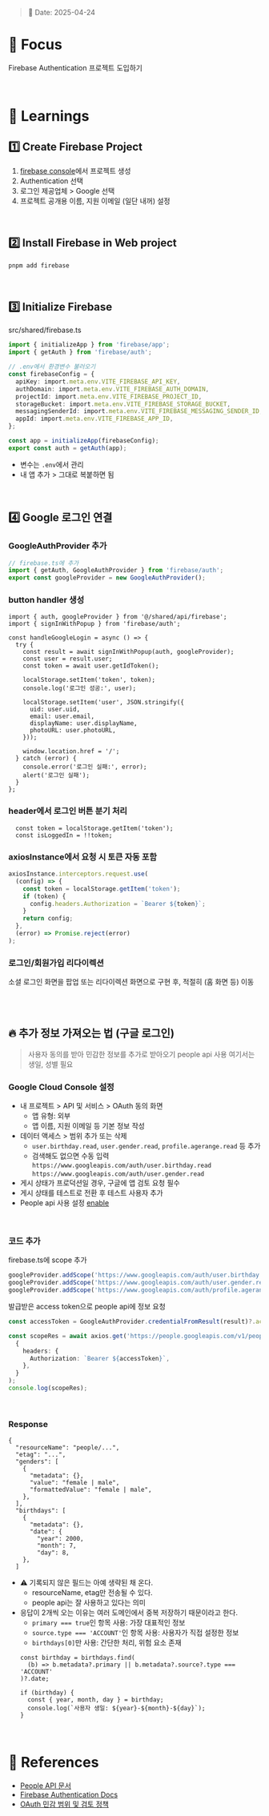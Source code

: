 > 📆 Date: 2025-04-24

# 📌 Focus
Firebase Authentication 프로젝트 도입하기

<br />

# 📝 Learnings

## 1️⃣ Create Firebase Project
1. [firebase console](https://console.firebase.google.com/)에서 프로젝트 생성
2. Authentication 선택
3. 로그인 제공업체 > Google 선택
4. 프로젝트 공개용 이름, 지원 이메일 (일단 내꺼) 설정

<br />

## 2️⃣ Install Firebase in Web project
```bash
pnpm add firebase
```

<br />

## 3️⃣ Initialize Firebase
src/shared/firebase.ts
```ts
import { initializeApp } from 'firebase/app';
import { getAuth } from 'firebase/auth';

// .env에서 환경변수 불러오기
const firebaseConfig = {
  apiKey: import.meta.env.VITE_FIREBASE_API_KEY,
  authDomain: import.meta.env.VITE_FIREBASE_AUTH_DOMAIN,
  projectId: import.meta.env.VITE_FIREBASE_PROJECT_ID,
  storageBucket: import.meta.env.VITE_FIREBASE_STORAGE_BUCKET,
  messagingSenderId: import.meta.env.VITE_FIREBASE_MESSAGING_SENDER_ID,
  appId: import.meta.env.VITE_FIREBASE_APP_ID,
};

const app = initializeApp(firebaseConfig);
export const auth = getAuth(app);
```
- 변수는 `.env`에서 관리
- 내 앱 추가 > 그대로 복붙하면 됨

<br />

## 4️⃣ Google 로그인 연결
### GoogleAuthProvider 추가
```ts
// firebase.ts에 추가
import { getAuth, GoogleAuthProvider } from 'firebase/auth';
export const googleProvider = new GoogleAuthProvider();
```

### button handler 생성
```tsx
import { auth, googleProvider } from '@/shared/api/firebase';
import { signInWithPopup } from 'firebase/auth';

const handleGoogleLogin = async () => {
  try {
    const result = await signInWithPopup(auth, googleProvider);
    const user = result.user;
    const token = await user.getIdToken();

    localStorage.setItem('token', token);
    console.log('로그인 성공:', user);
    
    localStorage.setItem('user', JSON.stringify({
      uid: user.uid,
      email: user.email,
      displayName: user.displayName,
      photoURL: user.photoURL,
    }));

    window.location.href = '/';
  } catch (error) {
    console.error('로그인 실패:', error);
    alert('로그인 실패');
  }
};
```

### header에서 로그인 버튼 분기 처리
```tsx
  const token = localStorage.getItem('token');
  const isLoggedIn = !!token;
```

### axiosInstance에서 요청 시 토큰 자동 포함
```ts
axiosInstance.interceptors.request.use(
  (config) => {
    const token = localStorage.getItem('token');
    if (token) {
      config.headers.Authorization = `Bearer ${token}`;
    }
    return config;
  },
  (error) => Promise.reject(error)
);
```

### 로그인/회원가입 리다이렉션
소셜 로그인 화면을 팝업 또는 리다이렉션 화면으로 구현 후, 적절히 (홈 화면 등) 이동


<br />
<br />

## 🔥 추가 정보 가져오는 법 (구글 로그인)
> 사용자 동의를 받아 민감한 정보를 추가로 받아오기
> people api 사용
> 여기서는 생일, 성별 필요

### Google Cloud Console 설정
- 내 프로젝트 > API 및 서비스 > OAuth 동의 화면
  - 앱 유형: 외부
  - 앱 이름, 지원 이메일 등 기본 정보 작성 
- 데이터 액세스 > 범위 추가 또는 삭제
  - `user.birthday.read`, `user.gender.read`, `profile.agerange.read` 등 추가
  - 검색해도 없으면 수동 입력
    `https://www.googleapis.com/auth/user.birthday.read`
    `https://www.googleapis.com/auth/user.gender.read`
- 게시 상태가 프로덕션일 경우, 구글에 앱 검토 요청 필수
- 게시 상태를 테스트로 전환 후 테스트 사용자 추가
- People api 사용 설정 [enable](https://console.developers.google.com/apis/api/people.googleapis.com/overview?project=379942709907)

<br />

### 코드 추가 
firebase.ts에 scope 추가
```ts
googleProvider.addScope('https://www.googleapis.com/auth/user.birthday.read');
googleProvider.addScope('https://www.googleapis.com/auth/user.gender.read');
googleProvider.addScope('https://www.googleapis.com/auth/profile.agerange.read');
```

발급받은 access token으로 people api에 정보 요청
```ts
const accessToken = GoogleAuthProvider.credentialFromResult(result)?.accessToken;

const scopeRes = await axios.get('https://people.googleapis.com/v1/people/me?personFields=birthdays,genders',
  {
    headers: {
      Authorization: `Bearer ${accessToken}`,
    },
  }
);
console.log(scopeRes);
```

<br />

### Response
```
{
  "resourceName": "people/...",
  "etag": "...",
  "genders": [
    {
      "metadata": {},
      "value": "female | male",
      "formattedValue": "female | male",
    },
  ],
  "birthdays": [
    {
      "metadata": {},
      "date": {
        "year": 2000,
        "month": 7,
        "day": 8,
    },
  ]
```
- ⚠️ 기록되지 않은 필드는 아예 생략된 채 온다.
  - resourceName, etag만 전송될 수 있다.
  - people api는 잘 사용하고 있다는 의미
- 응답이 2개씩 오는 이유는 여러 도메인에서 중복 저장하기 때문이라고 한다.
  - `primary === true`인 항목 사용: 가장 대표적인 정보
  - `source.type === 'ACCOUNT'`인 항목 사용: 사용자가 직접 설정한 정보
  - `birthdays[0]`만 사용: 간단한 처리, 위험 요소 존재
  ```
  const birthday = birthdays.find(
    (b) => b.metadata?.primary || b.metadata?.source?.type === 'ACCOUNT'
  )?.date;
  
  if (birthday) {
    const { year, month, day } = birthday;
    console.log(`사용자 생일: ${year}-${month}-${day}`);
  }
  ```
<br />

# 🔗 References
- [People API 문서](https://developers.google.com/people)
- [Firebase Authentication Docs](https://firebase.google.com/docs/auth/web/start)
- [OAuth 민감 범위 및 검토 정책](https://support.google.com/cloud/answer/9110914)
